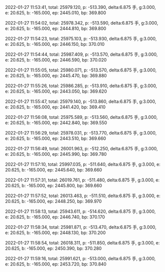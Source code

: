 2022-01-27 11:53:41, total: 25979.120, p: -513.390, delta:6.875 手, g:3.000, e: 20.625, b: -165.000, ep: 2445.010, bp: 369.800

2022-01-27 11:54:02, total: 25978.342, p: -513.590, delta:6.875 手, g:3.000, e: 20.625, b: -165.000, ep: 2444.810, bp: 369.800

2022-01-27 11:54:23, total: 25975.103, p: -513.930, delta:6.875 手, g:3.000, e: 20.625, b: -165.000, ep: 2446.150, bp: 370.010

2022-01-27 11:54:44, total: 25987.409, p: -513.570, delta:6.875 手, g:3.000, e: 20.625, b: -165.000, ep: 2446.590, bp: 370.020

2022-01-27 11:55:05, total: 25980.071, p: -513.570, delta:6.875 手, g:3.000, e: 20.625, b: -165.000, ep: 2445.470, bp: 369.880

2022-01-27 11:55:26, total: 25986.285, p: -513.910, delta:6.875 手, g:3.000, e: 20.625, b: -165.000, ep: 2443.050, bp: 369.620

2022-01-27 11:55:47, total: 25979.140, p: -513.860, delta:6.875 手, g:3.000, e: 20.625, b: -165.000, ep: 2441.420, bp: 369.410

2022-01-27 11:56:08, total: 25975.589, p: -513.560, delta:6.875 手, g:3.000, e: 20.625, b: -165.000, ep: 2442.840, bp: 369.550

2022-01-27 11:56:29, total: 25978.031, p: -513.770, delta:6.875 手, g:3.000, e: 20.625, b: -165.000, ep: 2443.510, bp: 369.660

2022-01-27 11:56:49, total: 26001.963, p: -512.250, delta:6.875 手, g:3.000, e: 20.625, b: -165.000, ep: 2445.990, bp: 369.780

2022-01-27 11:57:10, total: 25997.035, p: -511.640, delta:6.875 手, g:3.000, e: 20.625, b: -165.000, ep: 2445.640, bp: 369.660

2022-01-27 11:57:31, total: 26019.761, p: -511.480, delta:6.875 手, g:3.000, e: 20.625, b: -165.000, ep: 2445.800, bp: 369.660

2022-01-27 11:57:52, total: 26013.463, p: -511.510, delta:6.875 手, g:3.000, e: 20.625, b: -165.000, ep: 2448.250, bp: 369.970

2022-01-27 11:58:13, total: 25943.611, p: -514.620, delta:6.875 手, g:3.000, e: 20.625, b: -165.000, ep: 2446.740, bp: 370.170

2022-01-27 11:58:34, total: 25981.871, p: -513.470, delta:6.875 手, g:3.000, e: 20.625, b: -165.000, ep: 2448.130, bp: 370.200

2022-01-27 11:58:54, total: 26018.311, p: -511.850, delta:6.875 手, g:3.000, e: 20.625, b: -165.000, ep: 2450.390, bp: 370.280

2022-01-27 11:59:16, total: 25991.621, p: -513.000, delta:6.875 手, g:3.000, e: 20.625, b: -165.000, ep: 2453.720, bp: 370.840